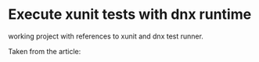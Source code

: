 Execute xunit tests with dnx runtime
====================================

working project with references to xunit and dnx test runner.

Taken from the article: <blog link>